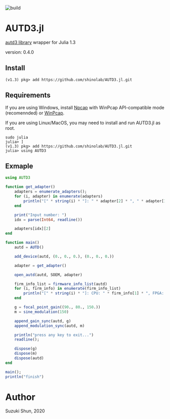 ![build](https://github.com/shinolab/AUTD3.jl/workflows/build/badge.svg)

# AUTD3.jl #

[autd3 library](https://github.com/shinolab/autd3-library-software) wrapper for Julia 1.3 

version: 0.4.0

## Install ##

```
(v1.3) pkg> add https://github.com/shinolab/AUTD3.jl.git
```

## Requirements

If you are using Windows, install [Npcap](https://nmap.org/npcap/) with WinPcap API-compatible mode (recomennded) or [WinPcap](https://www.winpcap.org/).

If you are using Linux/MacOS, you may need to install and run AUTD3.jl as root. 
```
sudo julia
julia> ]
(v1.3) pkg> add https://github.com/shinolab/AUTD3.jl.git
julia> using AUTD3
``` 

## Exmaple

```julia
using AUTD3

function get_adapter()
    adapters = enumerate_adapters();
    for (i, adapter) in enumerate(adapters)
        println("[" * string(i) * "]: " * adapter[2] * ", " * adapter[1])
    end

    print("Input number: ")
    idx = parse(Int64, readline())

    adapters[idx][2]
end

function main()
    autd = AUTD()

    add_device(autd, (0., 0., 0.), (0., 0., 0.))

    adapter = get_adapter()

    open_autd(autd, SOEM, adapter)

    firm_info_list = firmware_info_list(autd)
    for (i, firm_info) in enumerate(firm_info_list)
        println("[" * string(i) * "]: CPU: " * firm_info[1] * ", FPGA: " * firm_info[2])
    end

    g = focal_point_gain((90., 80., 150.))
    m = sine_modulation(150)

    append_gain_sync(autd, g)
    append_modulation_sync(autd, m)

    println("press any key to exit...")
    readline();

    dispose(g)
    dispose(m)
    dispose(autd)
end

main();
println("finish")
```

# Author #

Suzuki Shun, 2020
